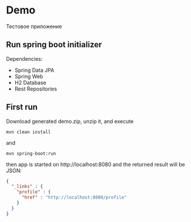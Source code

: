 # Demo
Тестовое приложение

## Run spring boot initializer
Dependencies:
- Spring Data JPA
- Spring Web
- H2 Database
- Rest Repositories

## First run
Download generated demo.zip, unzip it, and execute
```
mvn clean install
```
and
```
mvn spring-boot:run
```
then app is started on http://localhost:8080
and the returned result will be JSON:
```json
{
  "_links" : {
    "profile" : {
      "href" : "http://localhost:8080/profile"
    }
  }
}
```